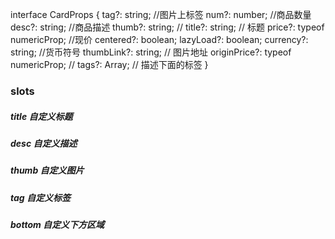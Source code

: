 interface CardProps {
  tag?: string; //图片上标签
  num?: number; //商品数量
  desc?: string; //商品描述
  thumb?: string; //
  title?: string; // 标题
  price?: typeof numericProp; //现价
  centered?: boolean;
  lazyLoad?: boolean;
  currency?: string; //货币符号
  thumbLink?: string; // 图片地址
  originPrice?: typeof numericProp; //
  tags?: Array<string>; // 描述下面的标签
}
### slots
##### title 自定义标题
##### desc 自定义描述
##### thumb 自定义图片
##### tag 自定义标签
##### bottom 自定义下方区域

